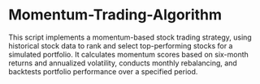 # Momentum-Trading-Algorithm
This script implements a momentum-based stock trading strategy, using historical stock data to rank and select top-performing stocks for a simulated portfolio. It calculates momentum scores based on six-month returns and annualized volatility, conducts monthly rebalancing, and backtests portfolio performance over a specified period.
